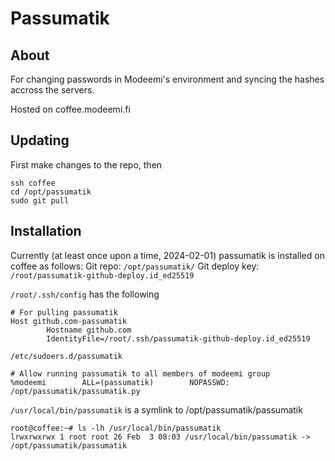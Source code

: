 # Passumatik
## About
For changing passwords in Modeemi's environment and syncing the hashes accross the servers.

Hosted on coffee.modeemi.fi

## Updating
First make changes to the repo, then
```
ssh coffee
cd /opt/passumatik
sudo git pull
```

## Installation
Currently (at least once upon a time, 2024-02-01) passumatik is installed on coffee as follows:
Git repo: `/opt/passumatik/`
Git deploy key: `/root/passumatik-github-deploy.id_ed25519`

`/root/.ssh/config` has the following
```
# For pulling passumatik
Host github.com-passumatik
        Hostname github.com
        IdentityFile=/root/.ssh/passumatik-github-deploy.id_ed25519
```

`/etc/sudoers.d/passumatik`
```
# Allow running passumatik to all members of modeemi group
%modeemi        ALL=(passumatik)        NOPASSWD: /opt/passumatik/passumatik.py
```

`/usr/local/bin/passumatik` is a symlink to /opt/passumatik/passumatik
```
root@coffee:~# ls -lh /usr/local/bin/passumatik
lrwxrwxrwx 1 root root 26 Feb  3 08:03 /usr/local/bin/passumatik -> /opt/passumatik/passumatik
```

